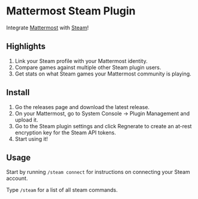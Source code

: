 # Mattermost Steam Plugin

Integrate [Mattermost](https://mattermost.com) with [Steam](https://store.steampowered.com)!

## Highlights

1. Link your Steam profile with your Mattermost identity.
2. Compare games against multiple other Steam plugin users.
3. Get stats on what Steam games your Mattermost community is playing.

## Install

1. Go the releases page and download the latest release.
2. On your Mattermost, go to System Console -> Plugin Management and upload it.
3. Go to the Steam plugin settings and click Regnerate to create an at-rest encryption key for the Steam API tokens.
4. Start using it!

## Usage

Start by running `/steam connect` for instructions on connecting your Steam account.

Type `/steam` for a list of all steam commands.
